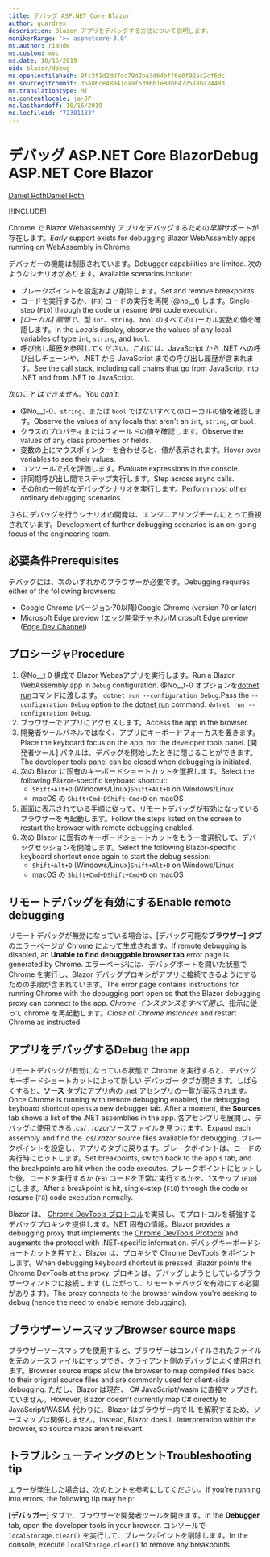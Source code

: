 ```yaml
---
title: デバッグ ASP.NET Core Blazor
author: guardrex
description: Blazor アプリをデバッグする方法について説明します。
monikerRange: '>= aspnetcore-3.0'
ms.author: riande
ms.custom: mvc
ms.date: 10/15/2019
uid: blazor/debug
ms.openlocfilehash: 9fc3f1d2dd7dc79d2ba3d64bff6e0f92ac2cf6dc
ms.sourcegitcommit: 35a86ce48041caaf6396b1e88b0472578ba24483
ms.translationtype: MT
ms.contentlocale: ja-JP
ms.lasthandoff: 10/16/2019
ms.locfileid: "72391183"
---
```

# <a name="debug-aspnet-core-blazor"></a><span data-ttu-id="e6097-103">デバッグ ASP.NET Core Blazor</span><span class="sxs-lookup"><span data-stu-id="e6097-103">Debug ASP.NET Core Blazor</span></span>

[<span data-ttu-id="e6097-104">Daniel Roth</span><span class="sxs-lookup"><span data-stu-id="e6097-104">Daniel Roth</span></span>](https://github.com/danroth27)

[!INCLUDE[](~/includes/blazorwasm-preview-notice.md)]

<span data-ttu-id="e6097-105">Chrome で Blazor Webassembly アプリをデバッグするための*早期*サポートが存在します。</span><span class="sxs-lookup"><span data-stu-id="e6097-105">*Early* support exists for debugging Blazor WebAssembly apps running on WebAssembly in Chrome.</span></span>

<span data-ttu-id="e6097-106">デバッガーの機能は制限されています。</span><span class="sxs-lookup"><span data-stu-id="e6097-106">Debugger capabilities are limited.</span></span> <span data-ttu-id="e6097-107">次のようなシナリオがあります。</span><span class="sxs-lookup"><span data-stu-id="e6097-107">Available scenarios include:</span></span>

* <span data-ttu-id="e6097-108">ブレークポイントを設定および削除します。</span><span class="sxs-lookup"><span data-stu-id="e6097-108">Set and remove breakpoints.</span></span>
* <span data-ttu-id="e6097-109">コードを実行するか、(`F8`) コードの実行を再開 (@no__t) します。</span><span class="sxs-lookup"><span data-stu-id="e6097-109">Single-step (`F10`) through the code or resume (`F8`) code execution.</span></span>
* <span data-ttu-id="e6097-110">*[ローカル] 画面で*、型 `int`、`string`、`bool` のすべてのローカル変数の値を確認します。</span><span class="sxs-lookup"><span data-stu-id="e6097-110">In the *Locals* display, observe the values of any local variables of type `int`, `string`, and `bool`.</span></span>
* <span data-ttu-id="e6097-111">呼び出し履歴を参照してください。これには、JavaScript から .NET への呼び出しチェーンや、.NET から JavaScript までの呼び出し履歴が含まれます。</span><span class="sxs-lookup"><span data-stu-id="e6097-111">See the call stack, including call chains that go from JavaScript into .NET and from .NET to JavaScript.</span></span>

<span data-ttu-id="e6097-112">次のこと*はできません*。</span><span class="sxs-lookup"><span data-stu-id="e6097-112">You *can't*:</span></span>

* <span data-ttu-id="e6097-113">@No__t-0、`string`、または `bool` ではないすべてのローカルの値を確認します。</span><span class="sxs-lookup"><span data-stu-id="e6097-113">Observe the values of any locals that aren't an `int`, `string`, or `bool`.</span></span>
* <span data-ttu-id="e6097-114">クラスのプロパティまたはフィールドの値を確認します。</span><span class="sxs-lookup"><span data-stu-id="e6097-114">Observe the values of any class properties or fields.</span></span>
* <span data-ttu-id="e6097-115">変数の上にマウスポインターを合わせると、値が表示されます。</span><span class="sxs-lookup"><span data-stu-id="e6097-115">Hover over variables to see their values.</span></span>
* <span data-ttu-id="e6097-116">コンソールで式を評価します。</span><span class="sxs-lookup"><span data-stu-id="e6097-116">Evaluate expressions in the console.</span></span>
* <span data-ttu-id="e6097-117">非同期呼び出し間でステップ実行します。</span><span class="sxs-lookup"><span data-stu-id="e6097-117">Step across async calls.</span></span>
* <span data-ttu-id="e6097-118">その他の一般的なデバッグシナリオを実行します。</span><span class="sxs-lookup"><span data-stu-id="e6097-118">Perform most other ordinary debugging scenarios.</span></span>

<span data-ttu-id="e6097-119">さらにデバッグを行うシナリオの開発は、エンジニアリングチームにとって重視されています。</span><span class="sxs-lookup"><span data-stu-id="e6097-119">Development of further debugging scenarios is an on-going focus of the engineering team.</span></span>

## <a name="prerequisites"></a><span data-ttu-id="e6097-120">必要条件</span><span class="sxs-lookup"><span data-stu-id="e6097-120">Prerequisites</span></span>

<span data-ttu-id="e6097-121">デバッグには、次のいずれかのブラウザーが必要です。</span><span class="sxs-lookup"><span data-stu-id="e6097-121">Debugging requires either of the following browsers:</span></span>

* <span data-ttu-id="e6097-122">Google Chrome (バージョン70以降)</span><span class="sxs-lookup"><span data-stu-id="e6097-122">Google Chrome (version 70 or later)</span></span>
* <span data-ttu-id="e6097-123">Microsoft Edge preview ([エッジ開発チャネル](https://www.microsoftedgeinsider.com))</span><span class="sxs-lookup"><span data-stu-id="e6097-123">Microsoft Edge preview ([Edge Dev Channel](https://www.microsoftedgeinsider.com))</span></span>

## <a name="procedure"></a><span data-ttu-id="e6097-124">プロシージャ</span><span class="sxs-lookup"><span data-stu-id="e6097-124">Procedure</span></span>

1. <span data-ttu-id="e6097-125">@No__t 0 構成で Blazor Webasアプリを実行します。</span><span class="sxs-lookup"><span data-stu-id="e6097-125">Run a Blazor WebAssembly app in `Debug` configuration.</span></span> <span data-ttu-id="e6097-126">@No__t-0 オプションを[dotnet run](/dotnet/core/tools/dotnet-run)コマンドに渡します。 `dotnet run --configuration Debug`.</span><span class="sxs-lookup"><span data-stu-id="e6097-126">Pass the `--configuration Debug` option to the [dotnet run](/dotnet/core/tools/dotnet-run) command: `dotnet run --configuration Debug`.</span></span>
1. <span data-ttu-id="e6097-127">ブラウザーでアプリにアクセスします。</span><span class="sxs-lookup"><span data-stu-id="e6097-127">Access the app in the browser.</span></span>
1. <span data-ttu-id="e6097-128">開発者ツールパネルではなく、アプリにキーボードフォーカスを置きます。</span><span class="sxs-lookup"><span data-stu-id="e6097-128">Place the keyboard focus on the app, not the developer tools panel.</span></span> <span data-ttu-id="e6097-129">[開発者ツール] パネルは、デバッグを開始したときに閉じることができます。</span><span class="sxs-lookup"><span data-stu-id="e6097-129">The developer tools panel can be closed when debugging is initiated.</span></span>
1. <span data-ttu-id="e6097-130">次の Blazor に固有のキーボードショートカットを選択します。</span><span class="sxs-lookup"><span data-stu-id="e6097-130">Select the following Blazor-specific keyboard shortcut:</span></span>
   * <span data-ttu-id="e6097-131">`Shift+Alt+D` (Windows/Linux)</span><span class="sxs-lookup"><span data-stu-id="e6097-131">`Shift+Alt+D` on Windows/Linux</span></span>
   * <span data-ttu-id="e6097-132">macOS の `Shift+Cmd+D`</span><span class="sxs-lookup"><span data-stu-id="e6097-132">`Shift+Cmd+D` on macOS</span></span>
1. <span data-ttu-id="e6097-133">画面に表示されている手順に従って、リモートデバッグが有効になっているブラウザーを再起動します。</span><span class="sxs-lookup"><span data-stu-id="e6097-133">Follow the steps listed on the screen to restart the browser with remote debugging enabled.</span></span>
1. <span data-ttu-id="e6097-134">次の Blazor に固有のキーボードショートカットをもう一度選択して、デバッグセッションを開始します。</span><span class="sxs-lookup"><span data-stu-id="e6097-134">Select the following Blazor-specific keyboard shortcut once again to start the debug session:</span></span>
   * <span data-ttu-id="e6097-135">`Shift+Alt+D` (Windows/Linux)</span><span class="sxs-lookup"><span data-stu-id="e6097-135">`Shift+Alt+D` on Windows/Linux</span></span>
   * <span data-ttu-id="e6097-136">macOS の `Shift+Cmd+D`</span><span class="sxs-lookup"><span data-stu-id="e6097-136">`Shift+Cmd+D` on macOS</span></span>

## <a name="enable-remote-debugging"></a><span data-ttu-id="e6097-137">リモートデバッグを有効にする</span><span class="sxs-lookup"><span data-stu-id="e6097-137">Enable remote debugging</span></span>

<span data-ttu-id="e6097-138">リモートデバッグが無効になっている場合は、[デバッグ可能な**ブラウザー] タブ**のエラーページが Chrome によって生成されます。</span><span class="sxs-lookup"><span data-stu-id="e6097-138">If remote debugging is disabled, an **Unable to find debuggable browser tab** error page is generated by Chrome.</span></span> <span data-ttu-id="e6097-139">エラーページには、デバッグポートを開いた状態で Chrome を実行し、Blazor デバッグプロキシがアプリに接続できるようにするための手順が含まれています。</span><span class="sxs-lookup"><span data-stu-id="e6097-139">The error page contains instructions for running Chrome with the debugging port open so that the Blazor debugging proxy can connect to the app.</span></span> <span data-ttu-id="e6097-140">*Chrome インスタンスをすべて閉じ*、指示に従って chrome を再起動します。</span><span class="sxs-lookup"><span data-stu-id="e6097-140">*Close all Chrome instances* and restart Chrome as instructed.</span></span>

## <a name="debug-the-app"></a><span data-ttu-id="e6097-141">アプリをデバッグする</span><span class="sxs-lookup"><span data-stu-id="e6097-141">Debug the app</span></span>

<span data-ttu-id="e6097-142">リモートデバッグが有効になっている状態で Chrome を実行すると、デバッグ キーボードショートカットによって新しい デバッガー タブが開きます。しばらくすると、**ソース** タブにアプリ内の .net アセンブリの一覧が表示されます。</span><span class="sxs-lookup"><span data-stu-id="e6097-142">Once Chrome is running with remote debugging enabled, the debugging keyboard shortcut opens a new debugger tab. After a moment, the **Sources** tab shows a list of the .NET assemblies in the app.</span></span> <span data-ttu-id="e6097-143">各アセンブリを展開し、デバッグに使用できる *.cs*/ *. razor*ソースファイルを見つけます。</span><span class="sxs-lookup"><span data-stu-id="e6097-143">Expand each assembly and find the *.cs*/*.razor* source files available for debugging.</span></span> <span data-ttu-id="e6097-144">ブレークポイントを設定し、アプリのタブに戻ります。ブレークポイントは、コードの実行時にヒットします。</span><span class="sxs-lookup"><span data-stu-id="e6097-144">Set breakpoints, switch back to the app's tab, and the breakpoints are hit when the code executes.</span></span> <span data-ttu-id="e6097-145">ブレークポイントにヒットした後、コードを実行するか (`F8`) コードを正常に実行するかを、1ステップ (`F10`) にします。</span><span class="sxs-lookup"><span data-stu-id="e6097-145">After a breakpoint is hit, single-step (`F10`) through the code or resume (`F8`) code execution normally.</span></span>

<span data-ttu-id="e6097-146">Blazor は、 [Chrome DevTools プロトコル](https://chromedevtools.github.io/devtools-protocol/)を実装し、でプロトコルを補強するデバッグプロキシを提供します。NET 固有の情報。</span><span class="sxs-lookup"><span data-stu-id="e6097-146">Blazor provides a debugging proxy that implements the [Chrome DevTools Protocol](https://chromedevtools.github.io/devtools-protocol/) and augments the protocol with .NET-specific information.</span></span> <span data-ttu-id="e6097-147">デバッグキーボードショートカットを押すと、Blazor は、プロキシで Chrome DevTools をポイントします。</span><span class="sxs-lookup"><span data-stu-id="e6097-147">When debugging keyboard shortcut is pressed, Blazor points the Chrome DevTools at the proxy.</span></span> <span data-ttu-id="e6097-148">プロキシは、デバッグしようとしているブラウザーウィンドウに接続します (したがって、リモートデバッグを有効にする必要があります)。</span><span class="sxs-lookup"><span data-stu-id="e6097-148">The proxy connects to the browser window you're seeking to debug (hence the need to enable remote debugging).</span></span>

## <a name="browser-source-maps"></a><span data-ttu-id="e6097-149">ブラウザーソースマップ</span><span class="sxs-lookup"><span data-stu-id="e6097-149">Browser source maps</span></span>

<span data-ttu-id="e6097-150">ブラウザーソースマップを使用すると、ブラウザーはコンパイルされたファイルを元のソースファイルにマップでき、クライアント側のデバッグによく使用されます。</span><span class="sxs-lookup"><span data-stu-id="e6097-150">Browser source maps allow the browser to map compiled files back to their original source files and are commonly used for client-side debugging.</span></span> <span data-ttu-id="e6097-151">ただし、Blazor は現在、 C# JavaScript/wasm に直接マップされていません。</span><span class="sxs-lookup"><span data-stu-id="e6097-151">However, Blazor doesn't currently map C# directly to JavaScript/WASM.</span></span> <span data-ttu-id="e6097-152">代わりに、Blazor はブラウザー内で IL を解釈するため、ソースマップは関係しません。</span><span class="sxs-lookup"><span data-stu-id="e6097-152">Instead, Blazor does IL interpretation within the browser, so source maps aren't relevant.</span></span>

## <a name="troubleshooting-tip"></a><span data-ttu-id="e6097-153">トラブルシューティングのヒント</span><span class="sxs-lookup"><span data-stu-id="e6097-153">Troubleshooting tip</span></span>

<span data-ttu-id="e6097-154">エラーが発生した場合は、次のヒントを参考にしてください。</span><span class="sxs-lookup"><span data-stu-id="e6097-154">If you're running into errors, the following tip may help:</span></span>

<span data-ttu-id="e6097-155">**[デバッガー]** タブで、ブラウザーで開発者ツールを開きます。</span><span class="sxs-lookup"><span data-stu-id="e6097-155">In the **Debugger** tab, open the developer tools in your browser.</span></span> <span data-ttu-id="e6097-156">コンソールで `localStorage.clear()` を実行して、ブレークポイントを削除します。</span><span class="sxs-lookup"><span data-stu-id="e6097-156">In the console, execute `localStorage.clear()` to remove any breakpoints.</span></span>
